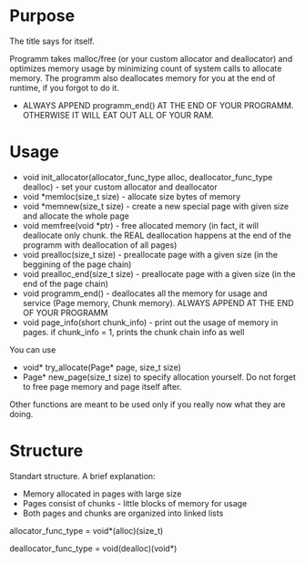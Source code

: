# Purpose
The title says for itself.

Programm takes malloc/free (or your custom allocator and deallocator) and optimizes memory usage by minimizing count of system calls to allocate memory.
The programm also deallocates memory for you at the end of runtime, if you forgot to do it.
* ALWAYS APPEND programm_end() AT THE END OF YOUR PROGRAMM. OTHERWISE IT WILL EAT OUT ALL OF YOUR RAM.

# Usage
* void init_allocator(allocator_func_type alloc, deallocator_func_type dealloc) - set your custom allocator and deallocator
* void *memloc(size_t size) - allocate size bytes of memory
* void *memnew(size_t size) - create a new special page with given size and allocate the whole page
* void memfree(void *ptr) - free allocated memory (in fact, it will deallocate only chunk. the REAL deallocation happens at the end of the programm with deallocation of all pages)
* void prealloc(size_t size) - preallocate page with a given size (in the beggining of the page chain)
* void prealloc_end(size_t size) - preallocate page with a given size (in the end of the page chain)
* void programm_end() - deallocates all the memory for usage and service (Page memory, Chunk memory). ALWAYS APPEND AT THE END OF YOUR PROGRAMM
* void page_info(short chunk_info) - print out the usage of memory in pages. if chunk_info = 1, prints the chunk chain info as well

You can use
* void* try_allocate(Page* page, size_t size)
* Page* new_page(size_t size) 
to specify allocation yourself. Do not forget to free page memory and page itself after.

Other functions are meant to be used only if you really now what they are doing.

# Structure
Standart structure. A brief explanation:
* Memory allocated in pages with large size
* Pages consist of chunks - little blocks of memory for usage
* Both pages and chunks are organized into linked lists

allocator_func_type = void*(alloc)(size_t)

deallocator_func_type = void(dealloc)(void*)
